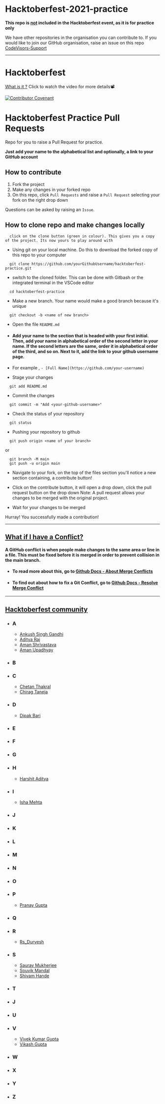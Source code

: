 # Hacktoberfest-2021-practice

<b>This repo is <u>not</u> included in the Hacktoberfest event, as it is for practice only</b>

We have other repositories in the organisation you can contribute to. If you would like to join our GitHub organisation, raise an issue on this repo [CodeVisors-Support](https://github.com/CodeVisors/support)

---

# Hacktoberfest

[What is it ?](https://youtu.be/tjH6txTiC6E) Click to watch the video for more details📽

[![Contributor Covenant](https://img.shields.io/badge/Contributor%20Covenant-v2.0%20adopted-ff69b4.svg)](CODE_OF_CONDUCT.md)

# Hacktoberfest Practice Pull Requests

Repo for you to raise a Pull Request for practice.

**Just add your name to the alphabetical list and optionally, a link to your GitHub account**

## How to contribute

1. Fork the project
2. Make any changes in your forked repo
3. On this repo, click `Pull Requests` and raise a `Pull Request` selecting your fork on the right drop down

Questions can be asked by raising an `Issue`.

## How to clone repo and make changes locally

```
  click on the clone button (green in colour). This gives you a copy of the project. Its now yours to play around with
```

- Using git on your local machine. Do this to download the forked copy of this repo to your computer

```
  git clone https://github.com/yourGithubUsername/hacktoberfest-practice.git
```

- switch to the cloned folder. This can be done with Gitbash or the integrated terminal in the VSCode editor

```
  cd hacktoberfest-practice
```

- Make a new branch. Your name would make a good branch because it's unique

```
  git checkout -b <name of new branch>
```

- Open the file `README.md`

- #### Add your name to the section that is headed with your first initial. Then, add your name in alphabetical order of the second letter in your name. If the second letters are the same, order it in alphabetical order of the third, and so on. Next to it, add the link to your github username page.

- For example ,
  `- [Full Name](https://github.com/your-username)`

- Stage your changes

```
  git add README.md
```

- Commit the changes

```
  git commit -m "Add <your-github-username>"
```

- Check the status of your repository

```
  git status
```

- Pushing your repository to github

```
  git push origin <name of your branch>
```

or

```
  git branch -M main
  git push -u origin main
```

- Navigate to your fork, on the top of the files section you'll notice a new section containing, a contribute button!
- Click on the contribute button, it will open a drop down, click the pull request button on the drop down
  Note: A pull request allows your changes to be merged with the original project.

- Wait for your changes to be merged

Hurray! You successfully made a contribution!

---

## <ins> What if I have a Conflict? </ins>

#### A GitHub conflict is when people make changes to the same area or line in a file. This must be fixed before it is merged in order to prevent collision in the main branch.

- #### To read more about this, go to [Github Docs - About Merge Conflicts](https://docs.github.com/en/github/collaborating-with-pull-requests/addressing-merge-conflicts/about-merge-conflicts)
- #### To find out about how to fix a Git Conflict, go to [Github Docs - Resolve Merge Conflict](https://docs.github.com/en/github/collaborating-with-pull-requests/addressing-merge-conflicts/resolving-a-merge-conflict-on-github)

---

## <ins>Hacktoberfest community<ins>

- ### **A**

  - [Ankush Singh Gandhi](https://github.com/ankushsinghgandhi)
  - [Aditya Raj](https://github.com/adityaraj079)
  - [Aman Shrivastava](https://github.com/aman34503)
  - [Aman Upadhyay](https://github.com/AmanxUpadhyay)

- ### **B**

- ### **C**
  - [Chetan Thakral](https://github.com/chetan-2002)
  - [Chirag Taneja](https://github.com/chiragtaneja04)
- ### **D**
  - [Dipak Bari](https://github.com/dipakbari4)
- ### **E**

- ### **F**

- ### **G**

- ### **H**
  - [Harshit Aditya](https://github.com/HarshitAditya27)
- ### **I**
  - [Isha Mehta](https://github.com/isha614)
- ### **J**

- ### **K**

- ### **L**

- ### **M**

- ### **N**

- ### **O**

- ### **P**

  - [Pranay Gupta](https://github.com/thepranaygupta)

- ### **Q**

- ### **R**
  
  - [Rs_Durvesh](https://github.com/DurveshKumarPal)
  
- ### **S**

  - [Saurav Mukherjee](https://github.com/SauravMukherjee44)
  - [Souvik Mandal](https://github.com/8-bit-souvik)
  - [Shivam Hande](https://github.com/0shivamh)

- ### **T**

- ### **J**

- ### **U**

- ### **V**
  - [Vivek Kumar Gupta](https://github.com/vivek9386)
  - [Vikash Gupta](https://github.com/heyimvikash)

- ### **W**

- ### **X**

- ### **Y**

- ### **Z**
